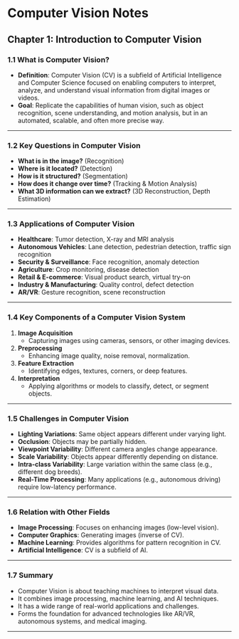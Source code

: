 # Computer Vision Notes

## Chapter 1: Introduction to Computer Vision

### 1.1 What is Computer Vision?
- **Definition**: Computer Vision (CV) is a subfield of Artificial Intelligence and Computer Science focused on enabling computers to interpret, analyze, and understand visual information from digital images or videos.
- **Goal**: Replicate the capabilities of human vision, such as object recognition, scene understanding, and motion analysis, but in an automated, scalable, and often more precise way.

---

### 1.2 Key Questions in Computer Vision
- **What is in the image?** (Recognition)
- **Where is it located?** (Detection)
- **How is it structured?** (Segmentation)
- **How does it change over time?** (Tracking & Motion Analysis)
- **What 3D information can we extract?** (3D Reconstruction, Depth Estimation)

---

### 1.3 Applications of Computer Vision
- **Healthcare**: Tumor detection, X-ray and MRI analysis
- **Autonomous Vehicles**: Lane detection, pedestrian detection, traffic sign recognition
- **Security & Surveillance**: Face recognition, anomaly detection
- **Agriculture**: Crop monitoring, disease detection
- **Retail & E-commerce**: Visual product search, virtual try-on
- **Industry & Manufacturing**: Quality control, defect detection
- **AR/VR**: Gesture recognition, scene reconstruction

---

### 1.4 Key Components of a Computer Vision System
1. **Image Acquisition**
   - Capturing images using cameras, sensors, or other imaging devices.
2. **Preprocessing**
   - Enhancing image quality, noise removal, normalization.
3. **Feature Extraction**
   - Identifying edges, textures, corners, or deep features.
4. **Interpretation**
   - Applying algorithms or models to classify, detect, or segment objects.

---

### 1.5 Challenges in Computer Vision
- **Lighting Variations**: Same object appears different under varying light.
- **Occlusion**: Objects may be partially hidden.
- **Viewpoint Variability**: Different camera angles change appearance.
- **Scale Variability**: Objects appear differently depending on distance.
- **Intra-class Variability**: Large variation within the same class (e.g., different dog breeds).
- **Real-Time Processing**: Many applications (e.g., autonomous driving) require low-latency performance.

---

### 1.6 Relation with Other Fields
- **Image Processing**: Focuses on enhancing images (low-level vision).
- **Computer Graphics**: Generating images (inverse of CV).
- **Machine Learning**: Provides algorithms for pattern recognition in CV.
- **Artificial Intelligence**: CV is a subfield of AI.

---

### 1.7 Summary
- Computer Vision is about teaching machines to interpret visual data.
- It combines image processing, machine learning, and AI techniques.
- It has a wide range of real-world applications and challenges.
- Forms the foundation for advanced technologies like AR/VR, autonomous systems, and medical imaging.

---
